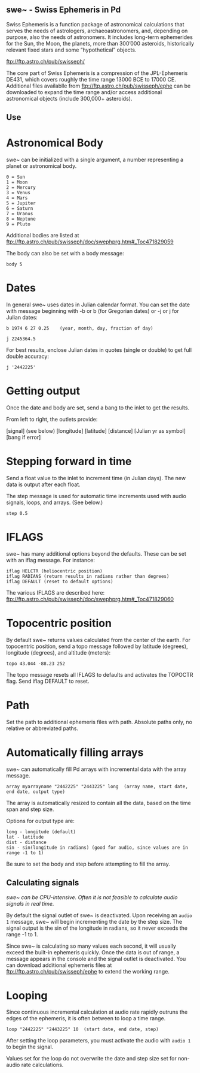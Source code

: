 ## swe~ - Swiss Ephemeris in Pd ##

Swiss Ephemeris is a function package of astronomical calculations that serves the needs of astrologers, archaeoastronomers, and, depending on purpose, also the needs of astronomers. It includes long-term ephemerides for the Sun, the Moon, the planets, more than 300’000 asteroids, historically relevant fixed stars and some “hypothetical” objects.

ftp://ftp.astro.ch/pub/swisseph/

The core part of Swiss Ephemeris is a compression of the JPL-Ephemeris DE431, which covers roughly the time range 13000 BCE to 17000 CE. Additional files availablle from ftp://ftp.astro.ch/pub/swisseph/ephe can be downloaded to expand the time range and/or access additional astronomical objects (include 300,000+ asteroids).

## Use ##

# Astronomical Body #

swe~ can be initialized with a single argument, a number representing a planet or astronomical body.

    0 = Sun
    1 = Moon
    2 = Mercury
    3 = Venus
    4 = Mars
    5 = Jupiter
    6 = Saturn
    7 = Uranus
    8 = Neptune
    9 = Pluto
 
Additional bodies are listed at ftp://ftp.astro.ch/pub/swisseph/doc/swephprg.htm#_Toc471829059

The body can also be set with a body message:

    body 5

# Dates #

In general swe~ uses dates in Julian calendar format. You can set the date with message beginning with -b or b (for Gregorian dates) or -j or j for Julian dates:

    b 1974 6 27 0.25    (year, month, day, fraction of day)
    
    j 2245364.5
    
For best results, enclose Julian dates in quotes (single or double) to get full double accuracy:

    j '2442225'

# Getting output #

Once the date and body are set, send a bang to the inlet to get the results.

From left to right, the outlets provide:

[signal] (see below) [longitude] [latitude] [distance] [Julian yr as symbol] [bang if error]

# Stepping forward in time #

Send a float value to the inlet to increment time (in Julian days). The new data is output after each float.

The step message is used for automatic time increments used with audio signals, loops, and arrays. (See below.)

    step 0.5

# IFLAGS #

swe~ has many additional options beyond the defaults. These can be set with an iflag message. For instance:

    iflag HELCTR (heliocentric position)
    iflag RADIANS (return results in radians rather than degrees)
    iflag DEFAULT (reset to default options)

The various IFLAGS are described here: ftp://ftp.astro.ch/pub/swisseph/doc/swephprg.htm#_Toc471829060

# Topocentric position #

By default swe~ returns values calculated from the center of the earth. For topocentric position, send a topo message followed by latitude (degrees), longitude (degrees), and altitude (meters):

    topo 43.044 -88.23 252
    
The topo message resets all IFLAGS to defaults and activates the TOPOCTR flag. Send iflag DEFAULT to reset.

# Path #

Set the path to additional ephemeris files with path. Absolute paths only, no relative or abbreviated paths.

# Automatically filling arrays #

swe~ can automatically fill Pd arrays with incremental data with the array message.

    array myarrayname "2442225" "2443225" long  (array name, start date, end date, output type)
    
The array is automatically resized to contain all the data, based on the time span and step size.

Options for output type are:

    long - longitude (default)
    lat - latitude
    dist - distance
    sin - sin(longitude in radians) (good for audio, since values are in range -1 to 1)

Be sure to set the body and step before attempting to fill the array.

## Calculating signals ##

_swe~ can be CPU-intensive. Often it is not feasible to calculate audio signals in real time._

By default the signal outlet of swe~ is deactivated. Upon receiving an ```audio 1``` message, swe~ will begin incrementing the date by the step size. The signal output is the sin of the longitude in radians, so it never exceeds the range -1 to 1.

Since swe~ is calculating so many values each second, it will usually exceed the built-in ephemeris quickly. Once the data is out of range, a message appears in the console and the signal outlet is deactivated. You can download additional ephemeris files at ftp://ftp.astro.ch/pub/swisseph/ephe to extend the working range.

# Looping #

Since continuous incremental calculation at audio rate rapidly outruns the edges of the ephemeris, it is often between to loop a time range.

    loop "2442225" "2443225" 10  (start date, end date, step)
    
After setting the loop parameters, you must activate the audio with ```audio 1``` to begin the signal.

Values set for the loop do not overwrite the date and step size set for non-audio rate calculations.
